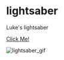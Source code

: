 # lightsaber
Luke's lightsaber

[Click Me!](https://esadakman.github.io/lightsaber/)

![lightsaber_gif](https://user-images.githubusercontent.com/98649983/167019445-442b840b-0664-4a51-9df4-7159e86c788e.gif)
